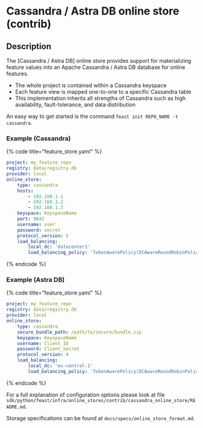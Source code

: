 # Cassandra / Astra DB online store (contrib)

## Description

The [Cassandra / Astra DB] online store provides support for materializing feature values into an Apache Cassandra / Astra DB database for online features.

* The whole project is contained within a Cassandra keyspace
* Each feature view is mapped one-to-one to a specific Cassandra table
* This implementation inherits all strengths of Cassandra such as high availability, fault-tolerance, and data distribution

An easy way to get started is the command `feast init REPO_NAME -t cassandra`.

### Example (Cassandra)

{% code title="feature_store.yaml" %}
```yaml
project: my_feature_repo
registry: data/registry.db
provider: local
online_store:
    type: cassandra
    hosts:
        - 192.168.1.1
        - 192.168.1.2
        - 192.168.1.3
    keyspace: KeyspaceName
    port: 9042                                                              # optional
    username: user                                                          # optional
    password: secret                                                        # optional
    protocol_version: 5                                                     # optional
    load_balancing:                                                         # optional
        local_dc: 'datacenter1'                                             # optional
        load_balancing_policy: 'TokenAwarePolicy(DCAwareRoundRobinPolicy)'  # optional
```
{% endcode %}

### Example (Astra DB)

{% code title="feature_store.yaml" %}
```yaml
project: my_feature_repo
registry: data/registry.db
provider: local
online_store:
    type: cassandra
    secure_bundle_path: /path/to/secure/bundle.zip
    keyspace: KeyspaceName
    username: Client_ID
    password: Client_Secret
    protocol_version: 4                                                     # optional
    load_balancing:                                                         # optional
        local_dc: 'eu-central-1'                                            # optional
        load_balancing_policy: 'TokenAwarePolicy(DCAwareRoundRobinPolicy)'  # optional

```
{% endcode %}

For a full explanation of configuration options please look at file
`sdk/python/feast/infra/online_stores/contrib/cassandra_online_store/README.md`.

Storage specifications can be found at `docs/specs/online_store_format.md`.